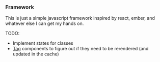 ### Framework

This is just a simple javascript framework inspired by react, ember, and whatever else I can get my hands on.

TODO:

- Implement states for classes
- [Tag](https://www.pzuraq.com/blog/how-autotracking-works) components to figure out if they need to be rerendered (and updated in the cache)
